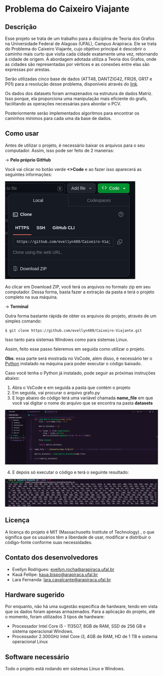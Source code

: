 # Problema do Caixeiro Viajante

## Descrição
Esse projeto se trata de um trabalho para a disciplina de Teoria dos Grafos na Universidade Federal de Alagoas (UFAL), Campus Arapiraca. Ele se trata do Problema do Caixeiro Viajante, cujo objetivo principal é descobrir o caminho mais curto que visita cada cidade exatamente uma vez, retornando à cidade de origem. A abordagem adotada utiliza a Teoria dos Grafos, onde as cidades são representadas por vértices e as conexões entre elas são expressas por arestas.

Serão utilizadas cinco base de dados (ATT48, DANTZIG42, FRI26, GR17 e P01) para a resolução desse problema, disponíveis através do [link](https://people.sc.fsu.edu/~jburkardt/datasets/tsp/tsp.html).

Os dados dos datasets foram armazenados na estrutura de dados Matriz. Isso porque, ela proporciona uma manipulação mais eficiente do grafo, facilitando as operações necessárias para abordar o PCV.

Posteriormente serão implementados algoritmos para encontrar os caminhos mínimos para cada uma da base de dados.

## Como usar

Antes de utilizar o projeto, é necessário baixar os arquivos para o seu computador. Assim, isso pode ser feito de 2 maneiras:

-> <b>Pelo próprio GitHub</b>

Você vai clicar no botão verde <b><>Code</b> e ao fazer isso aparecerá as seguintes informações:

<img src="./images/image1.png">

Ao clicar em Download ZIP, você terá os arquivos no formato zip em seu computador. Dessa forma, basta fazer a extração da pasta e terá o projeto completo na sua máquina.

-> <b>Terminal</b>

Outra forma bastante rápida de obter os arquivos do projeto, através de um simples comando:

```
$ git clone https://github.com/evellyn489/Caixeiro-Viajante.git
```
Isso tanto para sistemas Windows como para sistemas Linux.

Assim, feito esse passo faleremos em seguida como utilizar o projeto.

<b>Obs</b>: essa parte será mostrada no VsCode, além disso, é necessário ter o <a href="https://www.python.org/" target="_blank">Python</a> instalado na máquina para poder executar o código baixado.

Caso você tenha o Python já instalado, pode seguir as próximas instruções abaixo:

1. Abra o VsCode e em seguida a pasta que contém o projeto
2. Em seguida, vai procurar o arquivo grafo.py
3. E logo abaixo do código terá uma variável chamada <b>name_file</b> em que você vai digitar o nome do arquivo que se encontra na pasta <b>datasets</b>

<img src="./images/image2.png">

4. E depois só executar o código e terá o seguinte resultado:

<img src="./images/image3.png">

## Licença
A licença do projeto é MIT (Massachusetts Institute of Technology) , o que significa que os usuários têm a liberdade de usar, modificar e distribuir o código-fonte conforme suas necessidades. 

## Contato dos desenvolvedores

- Evellyn Rodrigues: evellyn.rocha@arapiraca.ufal.br
- Kauã Fellipe: kaua.bispo@arapiraca.ufal.br
- Lara Fernanda: lara.cavalcante@arapiraca.ufal.br

## Hardware sugerido
Por enquanto, não há uma sugestão específica de hardware, tendo em vista que os dados foram apenas armazenados. Para a aplicação do projeto, até o momento, foram utilizados 3 tipos de hardware:

- Processador Intel Core i5 - 1135G7, 8GB de RAM, SSD de 256 GB e sistema operacional Windows.
- Processador 2.300GHz Intel Core i3, 4GB de RAM, HD de 1 TB e sistema operacional Linux

## Software necessário

Todo o projeto está rodando em sistemas Linux e Windows.